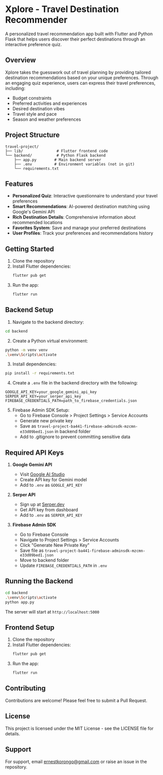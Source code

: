 # Xplore - Travel Destination Recommender

A personalized travel recommendation app built with Flutter and Python Flask that helps users discover their perfect destinations through an interactive preference quiz.

## Overview

Xplore takes the guesswork out of travel planning by providing tailored destination recommendations based on your unique preferences. Through an engaging quiz experience, users can express their travel preferences, including:

- Budget constraints
- Preferred activities and experiences
- Desired destination vibes
- Travel style and pace
- Season and weather preferences

## Project Structure

```
travel-project/
├── lib/               # Flutter frontend code
└── backend/           # Python Flask backend
    ├── app.py        # Main backend server
    ├── .env          # Environment variables (not in git)
    └── requirements.txt
```

## Features

- **Personalized Quiz**: Interactive questionnaire to understand your travel preferences
- **Smart Recommendations**: AI-powered destination matching using Google's Gemini API
- **Rich Destination Details**: Comprehensive information about recommended locations
- **Favorites System**: Save and manage your preferred destinations
- **User Profiles**: Track your preferences and recommendations history

## Getting Started

1. Clone the repository
2. Install Flutter dependencies:
   ```bash
   flutter pub get
   ```
3. Run the app:
   ```bash
   flutter run
   ```

## Backend Setup

1. Navigate to the backend directory:

```bash
cd backend
```

2. Create a Python virtual environment:

```bash
python -m venv venv
.\venv\Scripts\activate
```

3. Install dependencies:

```bash
pip install -r requirements.txt
```

4. Create a `.env` file in the backend directory with the following:

```env
GOOGLE_API_KEY=your_google_gemini_api_key
SERPER_API_KEY=your_serper_api_key
FIREBASE_CREDENTIALS_PATH=path_to_firebase_credentials.json
```

5. Firebase Admin SDK Setup:
   - Go to Firebase Console > Project Settings > Service Accounts
   - Generate new private key
   - Save as `travel-project-ba441-firebase-adminsdk-mzcmn-e33d09bed1.json` in backend folder
   - Add to .gitignore to prevent committing sensitive data

## Required API Keys

1. **Google Gemini API**

   - Visit [Google AI Studio](https://makersuite.google.com/app/apikey)
   - Create API key for Gemini model
   - Add to `.env` as `GOOGLE_API_KEY`

2. **Serper API**

   - Sign up at [Serper.dev](https://serper.dev)
   - Get API key from dashboard
   - Add to `.env` as `SERPER_API_KEY`

3. **Firebase Admin SDK**
   - Go to Firebase Console
   - Navigate to Project Settings > Service Accounts
   - Click "Generate New Private Key"
   - Save file as `travel-project-ba441-firebase-adminsdk-mzcmn-e33d09bed1.json`
   - Move to backend folder
   - Update `FIREBASE_CREDENTIALS_PATH` in `.env`

## Running the Backend

```bash
cd backend
.\venv\Scripts\activate
python app.py
```

The server will start at `http://localhost:5000`

## Frontend Setup

1. Clone the repository
2. Install Flutter dependencies:
   ```bash
   flutter pub get
   ```
3. Run the app:
   ```bash
   flutter run
   ```

## Contributing

Contributions are welcome! Please feel free to submit a Pull Request.


## License

This project is licensed under the MIT License - see the LICENSE file for details.

## Support

For support, email ernestkorongo@gmail.com or raise an issue in the repository.
